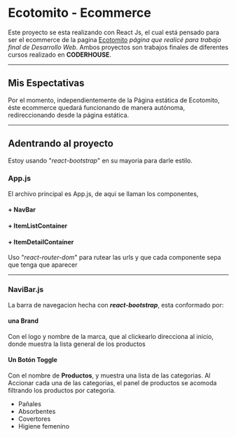 # Ecotomito - Ecommerce

Este proyecto se esta realizando con React Js, el cual está pensado para ser el ecommerce de la pagina [Ecotomito](https://ecotomito.com.ar) *página que realicé para trabajo final de Desarrollo Web*.
Ambos proyectos son trabajos finales de diferentes cursos realizado en **CODERHOUSE**.

___

## Mis Espectativas

Por el momento, independientemente de la Página estática de Ecotomito, éste ecommerce quedará funcionando de manera autónoma, redireccionando desde la página estática.

___

## Adentrando al proyecto

Estoy usando "*react-bootstrap*" en su mayoria para darle estilo.

### App.js

El archivo principal es App.js, de aqui se llaman los componentes,

#### + NavBar
#### + ItemListContainer
#### + ItemDetailContainer

Uso "*react-router-dom*" para rutear las urls y que cada componente sepa que tenga que aparecer

___

### NaviBar.js

La barra de navegacion hecha con ***react-bootstrap***, esta conformado por:

#### una Brand
Con el logo y nombre de la marca, que al clickearlo direcciona al inicio, donde muestra la lista general de los productos

#### Un Botón Toggle
Con el nombre de **Productos**, y muestra una lista de las categorias. Al Accionar cada una de las categorias, el panel de productos se acomoda filtrando los productos por categoria.

+ Pañales
+ Absorbentes
+ Covertores
+ Higiene femenino
